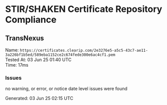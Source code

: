 # STIR/SHAKEN Certificate Repository Compliance

## TransNexus

Name: `https://certificates.clearip.com/2e3276e5-a5c5-43c7-ae11-3a226bf1b5ed/589eba1152ce2c674fede300e6ac4cf1.pem`\
Tested At: 03 Jun 25 01:40 UTC\
Time: 17ms

### Issues

no warning, or error, or notice date level issues were found

Generated: 03 Jun 25 02:15 UTC